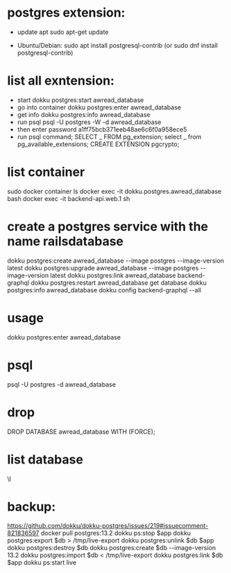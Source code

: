 # postgres extension:

- update apt
  sudo apt-get update

- Ubuntu/Debian:
  sudo apt install postgresql-contrib
  (or sudo dnf install postgresql-contrib)

# list all exntension:

- start
  dokku postgres:start awread_database
- go into container
  dokku postgres:enter awread_database
- get info
  dokku postgres:info awread_database
- run psql
  psql -U postgres -W -d awread_database
- then enter password
  a1ff75bcb371eeb48ae6c6f0a958ece5
- run psql command;
  SELECT _ FROM pg_extension;
  select _ from pg_available_extensions;
  CREATE EXTENSION pgcrypto;

# list container

sudo docker container ls
docker exec -it dokku.postgres.awread_database bash
docker exec -it backend-api.web.1 sh

# create a postgres service with the name railsdatabase

dokku postgres:create awread_database --image postgres --image-version latest
dokku postgres:upgrade awread_database --image postgres --image-version latest
dokku postgres:link awread_database backend-graphql
dokku postgres:restart awread_database
get database
dokku postgres:info awread_database
dokku config backend-graphql --all

# usage

dokku postgres:enter awread_database

# psql

psql -U postgres -d awread_database

# drop

DROP DATABASE awread_database WITH (FORCE);

# list database

\l

# backup:

https://github.com/dokku/dokku-postgres/issues/219#issuecomment-821836597
docker pull postgres:13.2
dokku ps:stop $app
dokku postgres:export $db > /tmp/live-export
dokku postgres:unlink $db $app
dokku postgres:destroy $db
dokku postgres:create $db --image-version 13.2
dokku postgres:import $db < /tmp/live-export
dokku postgres:link $db $app
dokku ps:start live
